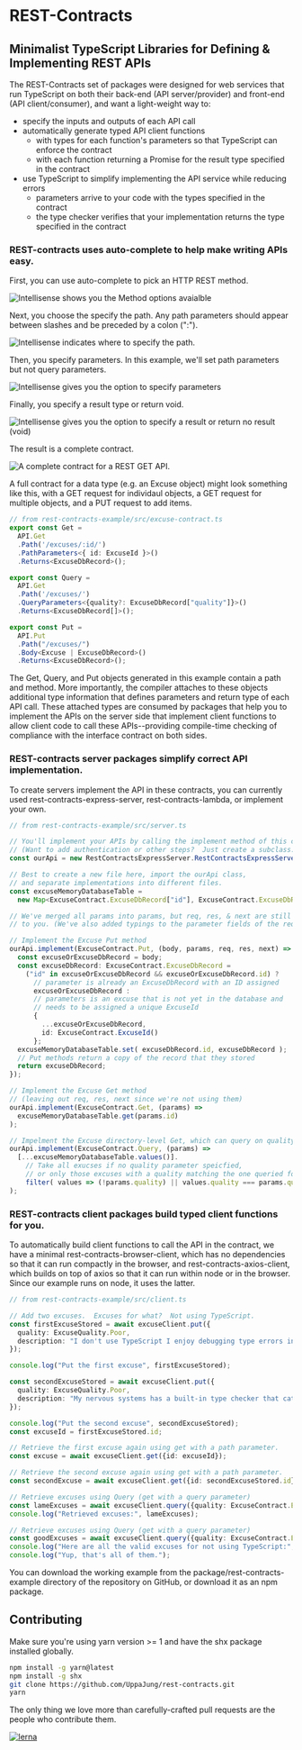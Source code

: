 # REST-Contracts
## Minimalist TypeScript Libraries for Defining & Implementing REST APIs

The REST-Contracts set of packages were designed for web services that run TypeScript on both their back-end (API server/provider) and front-end (API client/consumer), and want a light-weight way to:
 * specify the inputs and outputs of each API call
 * automatically generate typed API client functions
   - with types for each function's parameters so that TypeScript can enforce the contract
   - with each function returning a Promise for the result type specified in the contract
 * use TypeScript to simplify implementing the API service while reducing errors
   - parameters arrive to your code with the types specified in the contract
   - the type checker verifies that your implementation returns the type specified in the contract

### REST-contracts uses auto-complete to help make writing APIs easy.

First, you can use auto-complete to pick an HTTP REST method.

![Intellisense shows you the Method options avaialble](https://raw.githubusercontent.com/UppaJung/rest-contracts/master/images/method-choice.png?raw=true)

Next, you choose the specify the path.  Any path parameters should appear between slashes and be preceded by a colon (":").

![Intellisense indicates where to specify the path.](https://raw.githubusercontent.com/UppaJung/rest-contracts/master/images/get-path.png?raw=true)

Then, you specify parameters.  In this example, we'll set path parameters but not query parameters.

![Intellisense gives you the option to specify parameters](https://raw.githubusercontent.com/UppaJung/rest-contracts/master/images/get-path-parameters.png?raw=true)

Finally, you specify a result type or return void.

![Intellisense gives you the option to specify a result or return no result (void)](https://raw.githubusercontent.com/UppaJung/rest-contracts/master/images/get-returns.png?raw=true)

The result is a complete contract.

![A complete contract for a REST GET API.](https://raw.githubusercontent.com/UppaJung/rest-contracts/master/images/get-complete.png?raw=true)

A full contract for a data type (e.g. an Excuse object) might look something like this, with a GET request for individaul objects, a GET request for multiple objects, and a PUT request to add items.

```ts
// from rest-contracts-example/src/excuse-contract.ts
export const Get =
  API.Get
  .Path('/excuses/:id/')
  .PathParameters<{ id: ExcuseId }>()
  .Returns<ExcuseDbRecord>();

export const Query =
  API.Get
  .Path('/excuses/')
  .QueryParameters<{quality?: ExcuseDbRecord["quality"]}>()
  .Returns<ExcuseDbRecord[]>();

export const Put =
  API.Put
  .Path("/excuses/")
  .Body<Excuse | ExcuseDbRecord>()
  .Returns<ExcuseDbRecord>();
```

The Get, Query, and Put objects generated in this example contain a path and method.  More importantly, the compiler attaches to these objects additional type information that defines parameters and return type of each API call.  These attached types are consumed by packages that help you to implement the APIs on the server side that implement client functions to allow client code to call these APIs--providing compile-time checking of compliance with the interface contract on both sides.

### REST-contracts server packages simplify correct API implementation.

To create servers implement the API in these contracts, you can currently used rest-contracts-express-server, rest-contracts-lambda, or implement your own.

```ts
// from rest-contracts-example/src/server.ts

// You'll implement your APIs by calling the implement method of this class.
// (Want to add authentication or other steps?  Just create a subclass.)
const ourApi = new RestContractsExpressServer.RestContractsExpressServer(router);

// Best to create a new file here, import the ourApi class,
// and separate implementations into different files.
const excuseMemoryDatabaseTable =
  new Map<ExcuseContract.ExcuseDbRecord["id"], ExcuseContract.ExcuseDbRecord>();

// We've merged all params into params, but req, res, & next are still available
// to you. (We've also added typings to the parameter fields of the req object!)

// Implement the Excuse Put method
ourApi.implement(ExcuseContract.Put, (body, params, req, res, next) => {
  const excuseOrExcuseDbRecord = body;
  const excuseDbRecord: ExcuseContract.ExcuseDbRecord =
    ("id" in excuseOrExcuseDbRecord && excuseOrExcuseDbRecord.id) ?
      // parameter is already an ExcuseDbRecord with an ID assigned
      excuseOrExcuseDbRecord :
      // parameters is an excuse that is not yet in the database and
      // needs to be assigned a unique ExcuseId
      {
        ...excuseOrExcuseDbRecord,
        id: ExcuseContract.ExcuseId()
      };
  excuseMemoryDatabaseTable.set( excuseDbRecord.id, excuseDbRecord );
  // Put methods return a copy of the record that they stored
  return excuseDbRecord;
});

// Implement the Excuse Get method
// (leaving out req, res, next since we're not using them)
ourApi.implement(ExcuseContract.Get, (params) =>
  excuseMemoryDatabaseTable.get(params.id)
);

// Impelment the Excuse directory-level Get, which can query on quality
ourApi.implement(ExcuseContract.Query, (params) =>
  [...excuseMemoryDatabaseTable.values()].
    // Take all exucses if no quality parameter speicfied,
    // or only those excuses with a quality matching the one queried for
    filter( values => (!params.quality) || values.quality === params.quality )
);
```

### REST-contracts client packages build typed client functions for you.

To automatically build client functions to call the API in the contract, we have a minimal rest-contracts-browser-client, which has no dependencies so that it can run compactly in the browser, and rest-contracts-axios-client, which builds on top of axios so that it can run within node or in the browser.  Since our example runs on node, it uses the latter.

```ts
// from rest-contracts-example/src/client.ts

// Add two excuses.  Excuses for what?  Not using TypeScript.
const firstExcuseStored = await excuseClient.put({
  quality: ExcuseQuality.Poor,
  description: "I don't use TypeScript I enjoy debugging type errors in production software.",
});

console.log("Put the first excuse", firstExcuseStored);

const secondExcuseStored = await excuseClient.put({
  quality: ExcuseQuality.Poor,
  description: "My nervous systems has a built-in type checker that catches errors before they become keystrokes.",
});

console.log("Put the second excuse", secondExcuseStored);
const excuseId = firstExcuseStored.id;

// Retrieve the first excuse again using get with a path parameter.
const excuse = await excuseClient.get({id: excuseId});

// Retrieve the second excuse again using get with a path parameter.
const secondExcuse = await excuseClient.get({id: secondExcuseStored.id});

// Retrieve excuses using Query (get with a query parameter)
const lameExcuses = await excuseClient.query({quality: ExcuseContract.ExcuseQuality.Poor});
console.log("Retrieved excuses:", lameExcuses);

// Retrieve excuses using Query (get with a query parameter)
const goodExcuses = await excuseClient.query({quality: ExcuseContract.ExcuseQuality.Good});
console.log("Here are all the valid excuses for not using TypeScript:", goodExcuses);
console.log("Yup, that's all of them.");
```

You can download the working example from the package/rest-contracts-example directory of the repository on GitHub, or download it as an npm package.

## Contributing

Make sure you're using yarn version >= 1 and have the shx package installed globally.

```bash
npm install -g yarn@latest
npm install -g shx
git clone https://github.com/UppaJung/rest-contracts.git
yarn
```

The only thing we love more than carefully-crafted pull requests are the people who contribute them.

[![lerna](https://img.shields.io/badge/maintained%20with-lerna-cc00ff.svg)](https://lernajs.io/)
